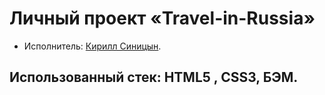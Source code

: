 # Личный проект «Travel-in-Russia»

* Исполнитель: [Кирилл Синицын](https://github.com/kssinitsyn).

## Использованный стек: HTML5 , CSS3, БЭМ.